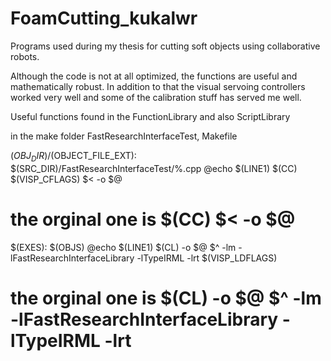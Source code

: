 # FoamCutting_kukalwr

Programs used during my thesis for cutting soft objects using 
collaborative robots.

Although the code is not at all optimized, the functions are
useful and mathematically robust. In addition to that
the visual servoing controllers worked very well and some 
of the calibration stuff has served me well.

Useful functions found in the FunctionLibrary and 
also ScriptLibrary

in the make folder FastResearchInterfaceTest, Makefile

$(OBJ_DIR)/%.$(OBJECT_FILE_EXT): $(SRC_DIR)/FastResearchInterfaceTest/%.cpp
	@echo $(LINE1)
	$(CC) $(VISP_CFLAGS) $< -o $@
# the orginal one is $(CC) $< -o $@



$(EXES): $(OBJS)
	@echo $(LINE1)
	$(CL) -o $@ $^ -lm  -lFastResearchInterfaceLibrary -lTypeIRML -lrt $(VISP_LDFLAGS)
# the orginal one is $(CL) -o $@ $^ -lm  -lFastResearchInterfaceLibrary -lTypeIRML -lrt
